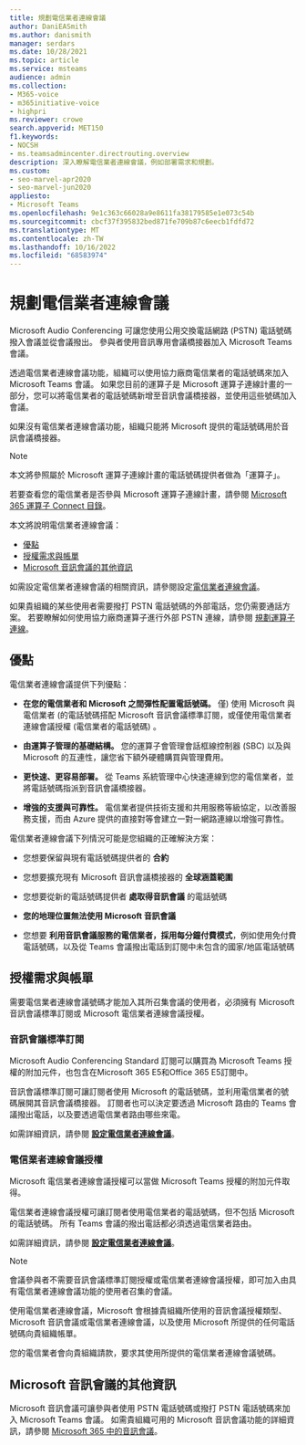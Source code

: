 ```yaml
---
title: 規劃電信業者連線會議
author: DaniEASmith
ms.author: danismith
manager: serdars
ms.date: 10/28/2021
ms.topic: article
ms.service: msteams
audience: admin
ms.collection:
- M365-voice
- m365initiative-voice
- highpri
ms.reviewer: crowe
search.appverid: MET150
f1.keywords:
- NOCSH
- ms.teamsadmincenter.directrouting.overview
description: 深入瞭解電信業者連線會議，例如部署需求和規劃。
ms.custom:
- seo-marvel-apr2020
- seo-marvel-jun2020
appliesto:
- Microsoft Teams
ms.openlocfilehash: 9e1c363c66028a9e8611fa38179585e1e073c54b
ms.sourcegitcommit: cbcf37f395832bed871fe709b87c6eecb1fdfd72
ms.translationtype: MT
ms.contentlocale: zh-TW
ms.lasthandoff: 10/16/2022
ms.locfileid: "68583974"
---
```

# <a name="plan-for-operator-connect-conferencing"></a>規劃電信業者連線會議

Microsoft Audio Conferencing 可讓您使用公用交換電話網路 (PSTN) 電話號碼撥入會議並從會議撥出。  參與者使用音訊專用會議橋接器加入 Microsoft Teams 會議。

透過電信業者連線會議功能，組織可以使用協力廠商電信業者的電話號碼來加入 Microsoft Teams 會議。 如果您目前的運算子是 Microsoft 運算子連線計畫的一部分，您可以將電信業者的電話號碼新增至音訊會議橋接器，並使用這些號碼加入會議。

如果沒有電信業者連線會議功能，組織只能將 Microsoft 提供的電話號碼用於音訊會議橋接器。

>[!NOTE]
>本文將參照屬於 Microsoft 運算子連線計畫的電話號碼提供者做為「運算子」。
>
>若要查看您的電信業者是否參與 Microsoft 運算子連線計畫，請參閱 [Microsoft 365 運算子 Connect 目錄](https://cloudpartners.transform.microsoft.com/practices/microsoft-365-for-operators/directory)。

本文將說明電信業者連線會議：

- [優點](#benefits)
- [授權需求與帳單](#licensing-requirements-and-billing)
- [Microsoft 音訊會議的其他資訊](#additional-information-on-microsoft-audio-conferencing)

如需設定電信業者連線會議的相關資訊，請參閱設定[電信業者連線會議](operator-connect-conferencing-configure.md)。

如果貴組織的某些使用者需要撥打 PSTN 電話號碼的外部電話，您仍需要通話方案。 若要瞭解如何使用協力廠商運算子進行外部 PSTN 連線，請參閱 [規劃運算子連線](operator-connect-plan.md)。

## <a name="benefits"></a>優點

電信業者連線會議提供下列優點：

- **在您的電信業者和 Microsoft 之間彈性配置電話號碼。** 僅) 使用 Microsoft 與電信業者 (的電話號碼搭配 Microsoft 音訊會議標準訂閱，或僅使用電信業者連線會議授權 (電信業者的電話號碼) 。

- **由運算子管理的基礎結構。** 您的運算子會管理會話框線控制器 (SBC) 以及與 Microsoft 的互連性，讓您省下額外硬體購買與管理費用。

- **更快速、更容易部署。** 從 Teams 系統管理中心快速連線到您的電信業者，並將電話號碼指派到音訊會議橋接器。

- **增強的支援與可靠性。** 電信業者提供技術支援和共用服務等級協定，以改善服務支援，而由 Azure 提供的直接對等會建立一對一網路連線以增強可靠性。

電信業者連線會議下列情況可能是您組織的正確解決方案：

- 您想要保留與現有電話號碼提供者的 **合約**

- 您想要擴充現有 Microsoft 音訊會議橋接器的 **全球涵蓋範圍**

- 您想要從新的電話號碼提供者 **處取得音訊會議** 的電話號碼

- **您的地理位置無法使用 Microsoft 音訊會議**

- 您想要 **利用音訊會議服務的電信業者，採用每分鐘付費模式**，例如使用免付費電話號碼，以及從 Teams 會議撥出電話到訂閱中未包含的國家/地區電話號碼

## <a name="licensing-requirements-and-billing"></a>授權需求與帳單

需要電信業者連線會議號碼才能加入其所召集會議的使用者，必須擁有 Microsoft 音訊會議標準訂閱或 Microsoft 電信業者連線會議授權。

### <a name="audio-conferencing-standard-subscription"></a>音訊會議標準訂閱

Microsoft Audio Conferencing Standard 訂閱可以購買為 Microsoft Teams 授權的附加元件，也包含在Microsoft 365 E5和Office 365 E5訂閱中。

音訊會議標準訂閱可讓訂閱者使用 Microsoft 的電話號碼，並利用電信業者的號碼展開其音訊會議橋接器。 訂閱者也可以決定要透過 Microsoft 路由的 Teams 會議撥出電話，以及要透過電信業者路由哪些來電。

如需詳細資訊，請參閱 [**設定電信業者連線會議**](operator-connect-conferencing-configure.md)。

### <a name="operator-connect-conferencing-license"></a>電信業者連線會議授權

Microsoft 電信業者連線會議授權可以當做 Microsoft Teams 授權的附加元件取得。

電信業者連線會議授權可讓訂閱者使用電信業者的電話號碼，但不包括 Microsoft 的電話號碼。 所有 Teams 會議的撥出電話都必須透過電信業者路由。

如需詳細資訊，請參閱 [**設定電信業者連線會議**](operator-connect-conferencing-configure.md)。

>[!Note]
>會議參與者不需要音訊會議標準訂閱授權或電信業者連線會議授權，即可加入由具有電信業者連線會議功能的使用者召集的會議。

使用電信業者連線會議，Microsoft 會根據貴組織所使用的音訊會議授權類型、Microsoft 音訊會議或電信業者連線會議，以及使用 Microsoft 所提供的任何電話號碼向貴組織帳單。

您的電信業者會向貴組織請款，要求其使用所提供的電信業者連線會議號碼。

## <a name="additional-information-on-microsoft-audio-conferencing"></a>Microsoft 音訊會議的其他資訊

Microsoft 音訊會議可讓參與者使用 PSTN 電話號碼或撥打 PSTN 電話號碼來加入 Microsoft Teams 會議。 如需貴組織可用的 Microsoft 音訊會議功能的詳細資訊，請參閱 [Microsoft 365 中的音訊會議](audio-conferencing-in-office-365.md)。
